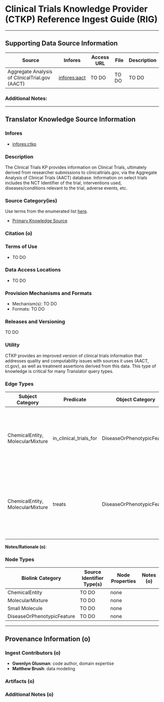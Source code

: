 # Clinical Trials Knowledge Provider (CTKP) Reference Ingest Guide (RIG)

---------------

## Supporting Data Source Information

  | Source  | Infores | Access URL |  File  |  Description  | 
  |----------|----------|----------|----------|----------|
  | Aggregate Analysis of ClinicalTrial.gov (AACT)  | [infores:aact](https://w3id.org/information-resource-registry/aact) |  TO DO | TO DO  | TO DO  |

### Additional Notes:


-----------------------

## Translator Knowledge Source Information

### Infores
- [infores:ctkp](https://w3id.org/information-resource-registry/ctkp)
  
### Description
 The Clinical Trials KP provides information on Clinical Trials, ultimately derived from researcher submissions to clinicaltrials.gov, via the Aggregate Analysis of Clinical Trials (AACT) database. Information on select trials includes the NCT Identifier of the trial, interventions used, diseases/conditions relevant to the trial, adverse events, etc.  

### Source Category(ies)
Use terms from the enumerated list [here](https://github.com/NCATSTranslator/translator-ingests/blob/main/src/translator_ingest/rig-specification.md#source-categoryies).

- [Primary Knowledge Source](https://biolink.github.io/biolink-model/primary_knowledge_source/)   

### Citation (o)

### Terms of Use
- TO DO

### Data Access Locations
- TO DO
   
### Provision Mechanisms and Formats
- Mechanism(s): TO DO
- Formats: TO DO
   
### Releases and Versioning
TO DO

### Utility
CTKP provides an improved version of clinical trials information that addresses quality and computability issues with sources it uses (AACT, ct.gov), as well as treatment assertions derived from this data. This type of knowledge is critical for many Translator query types. 
   
### Edge Types

|  Subject Category |  Predicate | Object Category | Qualifier Types |  AT / KL  | Edge Properties | UI Explanation |
|----------|----------|----------|----------|----------|---------|----------|
| ChemicalEntity, MolecularMixture  | in_clinical_trials_for | DiseaseOrPhenotypicFeature  |  n/a  |  manual_agent, knowledge_assertion  | TO DO  | The 'in_clinical_trials_for' predicate reports that an intervention was the tested in a clinical trial for a particular disease - based on a registered trial in ct.gov. |
| ChemicalEntity, MolecularMixture  | treats | DiseaseOrPhenotypicFeature  |  n/a  |  manual_agent, knowledge_assertion  |  TO DO |  The 'treats' predicate reports here that an intervention was shown to successfully treat a particular disease in virtue of its passing Phase 3 or being interrogated in a Phase 4 trial. |

**Notes/Rationale (o)**:


### Node Types

| Biolink Category |  Source Identifier Type(s) | Node Properties | Notes (o) |
|------------------|----------------------------|-----------------|-----------|
| ChemicalEntity |  TO DO  |  none  |  |
| MolecularMixture  | TO DO  | none  |  |
| Small Molecule  | TO DO | none |  |
| DiseaseOrPhenotypicFeature | TO DO | none |  |
-----------------

## Provenance Information (o)

### Ingest Contributors (o)
- **Gwenlyn Glusman**: code author, domain expertise
- **Matthew Brush**: data modeling

### Artifacts (o)


### Additional Notes (o)

